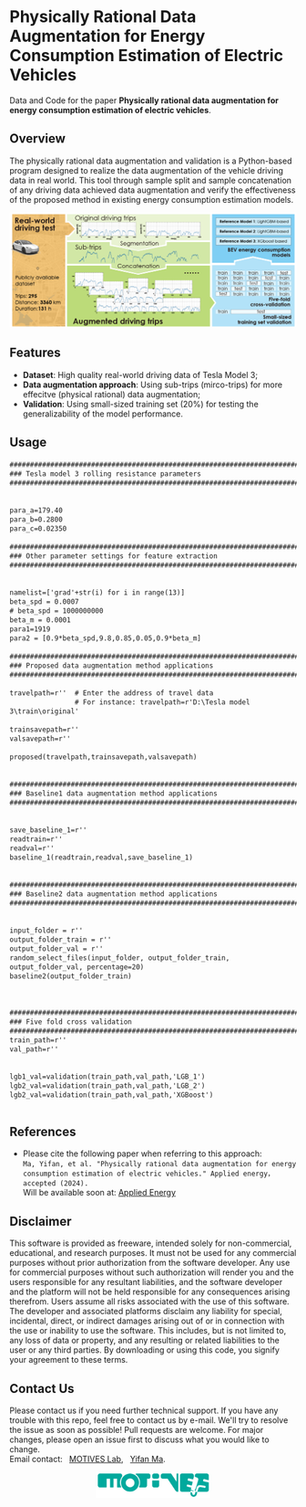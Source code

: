 # Physically Rational Data Augmentation for Energy Consumption Estimation of Electric Vehicles
Data and Code for the paper **Physically rational data augmentation for energy consumption estimation of electric vehicles**.
## Overview
The physically rational data augmentation and validation is a Python-based program designed to realize the data augmentation of the vehicle driving data in real world. This tool through sample split and sample concatenation of any driving data achieved data augmentation and verify the effectiveness of the proposed method in existing energy consumption estimation models.

<p align="center">
  <img src="https://github.com/MOTIVES-LAB/physically-rational-data-augmentation-for-energy-consumption-estimation-of-electric-vehicles/blob/main/graphical%20abstract.png" alt="drawing" width="1200"/>
</p>  

## Features
- **Dataset**: High quality real-world driving data of Tesla Model 3;
- **Data augmentation approach**: Using sub-trips (mirco-trips) for more effecitve (physical rational) data augmentation;
- **Validation**: Using small-sized training set (20%) for testing the generalizability of the model performance.

## Usage

```
###############################################################################
### Tesla model 3 rolling resistance parameters
###############################################################################


para_a=179.40
para_b=0.2800
para_c=0.02350

###############################################################################
### Other parameter settings for feature extraction
###############################################################################


namelist=['grad'+str(i) for i in range(13)] 
beta_spd = 0.0007
# beta_spd = 1000000000
beta_m = 0.0001
para1=1919
para2 = [0.9*beta_spd,9.8,0.85,0.05,0.9*beta_m]

###############################################################################
### Proposed data augmentation method applications
###############################################################################

travelpath=r''  # Enter the address of travel data
                # For instance: travelpath=r'D:\Tesla model 3\train\original' 

trainsavepath=r''
valsavepath=r''

proposed(travelpath,trainsavepath,valsavepath)


###############################################################################
### Baseline1 data augmentation method applications
###############################################################################


save_baseline_1=r''
readtrain=r''
readval=r''
baseline_1(readtrain,readval,save_baseline_1)


###############################################################################
### Baseline2 data augmentation method applications
###############################################################################


input_folder = r''
output_folder_train = r''
output_folder_val = r''
random_select_files(input_folder, output_folder_train, output_folder_val, percentage=20)
baseline2(output_folder_train)



###############################################################################
### Five fold cross validation
###############################################################################
train_path=r''
val_path=r''


lgb1_val=validation(train_path,val_path,'LGB_1')
lgb2_val=validation(train_path,val_path,'LGB_2')
lgb2_val=validation(train_path,val_path,'XGBoost')


```
## References
- Please cite the following paper when referring to this approach:  
`
Ma, Yifan, et al. "Physically rational data augmentation for energy consumption estimation of electric vehicles." Applied energy，accepted (2024).  
`\
Will be available soon at: [Applied Energy](https://doi.org/10.1016/j.apenergy.2024.123871)  

## Disclaimer
This software is provided as freeware, intended solely for non-commercial, educational, and research purposes. It must not be used for any commercial purposes without prior authorization from the software developer. Any use for commercial purposes without such authorization will render you and the users responsible for any resultant liabilities, and the software developer and the platform will not be held responsible for any consequences arising therefrom.
Users assume all risks associated with the use of this software. The developer and associated platforms disclaim any liability for special, incidental, direct, or indirect damages arising out of or in connection with the use or inability to use the software. This includes, but is not limited to, any loss of data or property, and any resulting or related liabilities to the user or any third parties.
By downloading or using this code, you signify your agreement to these terms.

## Contact Us

Please contact us if you need further technical support. If you have any trouble with this repo, feel free to contact us by e-mail. We'll try to resolve the issue as soon as possible! Pull requests are welcome. For major changes, please open an issue first to discuss what you would like to change.\
Email contact: &nbsp; [MOTIVES Lab](mailto:motives.lab@gmail.com), &nbsp; [Yifan Ma](mailto:jlumayf@163.com).

<p align="center">
  <img src="https://github.com/MOTIVES-LAB/generalized-energy-consumption-evaluation-for-ev/blob/main/figures/new_logo_trans.png" alt="drawing" width="200"/>
</p>  

